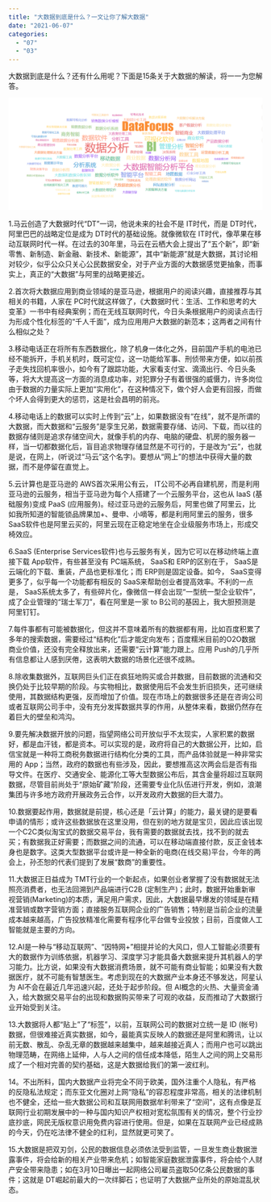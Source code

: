 ```yaml
---
title: "大数据到底是什么？一文让你了解大数据"
date: "2021-06-07"
categories: 
  - "07"
  - "03"
---
```


大数据到底是什么？还有什么用呢？下面是15条关于大数据的解读，将一一为您解答。

![84e38ca78515.png](images/84e38ca78515-png.png)

1.马云创造了大数据时代“DT”一词，他说未来的社会不是 IT时代，而是 DT时代，阿里巴巴的战略定位是成为 DT时代的基础设施。就像微软在 IT时代，像苹果在移动互联网时代一样。在过去的30年里，马云在云栖大会上提出了“五个新”，即“新零售、新制造、新金融、新技术、新能源”，其中“新能源”就是大数据，其讨论相对较少，似乎公众只关心公民数据安全，对于产业方面的大数据感觉更抽象，而事实上，真正的“大数据”与阿里的战略更接近。

2.首次将大数据应用到商业领域的是亚马逊，根据用户的阅读兴趣，直接推荐与其相关的书籍，人家在 PC时代就这样做了，《大数据时代：生活、工作和思考的大变革》一书中有经典案例；而在无线互联网时代，今日头条根据用户的阅读点击行为形成个性化标签的“千人千面”，成为应用用户大数据的新范本；这两者之间有什么相似之处？

3.移动电话正在将所有东西数据化，除了机身一体化之外，目前国产手机的电池已经不能拆开，手机关机时，既可定位，这一功能给军事、刑侦带来方便，如以前孩子走失找回机率很小，如今有了跟踪功能，大家看支付宝、滴滴出行、今日头条等，将大大提高这一方面的消息成功率，对犯罪分子有着很强的威慑力，许多岗位由于数据的力量实际上更加“实用化”，在这种情况下，做个好人会更有回报，而做个坏人会得到更大的惩罚，这是社会昌明的前兆。

4.移动电话上的数据可以实时上传到“云”上，如果数据没有“在线”，就不是所谓的大数据，而大数据和“云服务”是孪生兄弟，数据需要存储、访问、下载，而以往的数据存储则是追求存储空间大，就像手机的内存、电脑的硬盘、机房的服务器一样，当一切都数据化后，盲目追求物理存储显然是不可行的，于是改为“云”，也就是说，在网上，(听说过“马云”这个名字)。要想从“网上”的想法中获得大量的数据，而不是停留在直觉上。

5.云计算也是亚马逊的 AWS首次采用公有云， IT公司不必再自建机房，而是利用亚马逊的云服务，相当于亚马逊为每个人搭建了一个云服务平台，这也从 IaaS (基础服务)变成 PaaS (应用服务)。经过亚马逊的云服务后，阿里也做了阿里云，比如我所知道的智能锁品牌果加+、曼申、小嘀等，都是利用阿里云的服务，很多 SaaS软件也是阿里云买的，阿里云现在正稳定地坐在企业级服务市场上，形成交椅效应。

6.SaaS (Enterprise Services软件)也与云服务有关，因为它可以在移动终端上直接下载 App软件，有些甚至没有 PC端系统， SaaS和 ERP的区别在于， SaaS是云端化的下载、重装，产品也更标准化；而 ERP则是固定设备。如今， SaaS变得更多了，似乎每一个功能都有相反的 SaaS来帮助创业者提高效率。不利的一点是， SaaS系统太多了，有些碎片化，像微信一样会出现“一型统一型企业软件”，成了企业管理的“瑞士军刀”，看在阿里是一家 to B公司的基因上，我大胆预测是阿里钉钉。

7.每件事都有可能被数据化，但这并不意味着所有的数据都有用，比如百度积累了多年的搜索数据，需要经过“结构化”后才能定向发布；百度糯米目前的O2O数据商业价值，还没有完全释放出来，还需要“云计算”能力跟上。应用 Push的几乎所有信息都让人感到厌倦，这表明大数据的场景化还很不成熟。

8.除收集数据外，互联网巨头们正在疯狂地购买或合并数据，目前数据的流通和交换仍处于比较早期的阶段。与实物相比，数据使用后不会发生折旧损失，还可继续使用，其数据结构更强，反而增加了价值。现在市场上的数据很多还是在咨询公司或者互联网公司手中，没有充分发挥数据共享的作用，从整体来看，数据仍然存在着巨大的壁垒和鸿沟。

9.要先解决数据开放的问题，指望网络公司开放似乎不太现实，人家积累的数据好，都是血汗钱，都是资本。可以实现的是，政府将自己的大数据公开，比如，启信宝就是一种将工商税务数据进行结构化分类的工具，而产品体验就是一种非常实用的 App；当然，政府的数据也有些涉及，因此，要想推高这次两会后是否有指导文件。在医疗、交通安全、能源化工等大型数据公布后，其含金量将超过互联网数据，尽管目前尚处于“原始矿藏”阶段，还需要专业化队伍进行开发，例如，浪潮集团与许多地方政府开展政务云合作，以开发政府大数据的巨大潜力。

10.数据要起作用，数据就是前提，核心还是「云计算」的能力，最关键的是要看申请的情形；或许这些数据放在这里没用，但在别的地方就是宝贝，因此应该出现一个C2C类似淘宝式的数据交易平台，我有需要的数据就去找，找不到的就去买；有数据我正好需要；而数据之间的流通，可以在移动端直接付款，反正金钱本身也是数字。这类大型数据平台或许是一种全新的电商(在线交易)平台，今年的两会上，孙丕恕的代表们提到了发展“数商”的重要性。

11.大数据正日益成为 TMT行业的一个新起点，如果创业者掌握了没有数据就无法照亮消费者，也无法回溯到产品端进行C2B (定制生产)；此时，数据开始重新审视营销(Marketing)的本质，满足用户需求，因此，大数据最早爆发的领域是在精准营销或数字营销方面；直接服务互联网企业的广告销售；特别是当前企业的流量成本越来越高，广告投放精准化需要有程序化平台做专业投放；目前，百度做人工智能就是主要的方向。

12.AI是一种与“移动互联网”、“因特网+”相提并论的大风口，但人工智能必须要有大的数据作为训练依据，机器学习、深度学习才能具备大数据来提升其机器人的学习能力。比方说，如果没有大数据消费场景，就不可能有商业智能；如果没有大数据医疗，就不可能有智慧医生。考虑到现在的大数据产业本身还不够发达，阿星认为 AI不会在最近几年迅速兴起，还处于起步阶段。但 AI概念的火热、大量资金涌入，给大数据交易平台的出现和数据购买带来了可观的收益，反而推动了大数据行业开始受到关注。

13.大数据将人都“贴上”了“标签”，以前，互联网公司的数据对立统一是 ID (帐号)数据，但很难接近真实数据，如今，最能真实反映人的数据还是阿里和腾讯，让以前无数、散乱、杂乱无章的数据越来越集中，越来越接近真人；而用户也可以跳出物理范畴，在网络上延伸，人与人之间的信任成本降低，陌生人之间的网上交易形成了一个相对完善的契约基础，这是大数据给我们的第一波红利。

14。不出所料，国内大数据产业将完全不同于欧美，国外注重个人隐私，有严格的反隐私法规定；而东亚文化圈对上网“隐私”的容忍程度非常高，相关的法律机制也不健全，还给一些大数据公司和互联网用数据牟利带来了“空间”，这有点像是互联网行业初期发展中的一种与国内知识产权相对宽松氛围有关的情况，整个行业抄底抄底，网民无版权意识用免费内容进行使用。但是，如果在互联网产业已经成熟的今天，仍在吃法律不健全的红利，显然就更可笑了。

15.大数据是把双刃剑，公民的数据信息必须依法受到监管，一旦发生商业数据泄露事件，将会给新的相关产业带来危机；如智能家庭数据泄露事件，将会给个人财产安全带来隐患；如在3月10日曝出一起网络公司雇员盗取50亿条公民数据的事件；这就是 DT崛起前最大的一次绊脚石；也证明了大数据产业所处的原始混乱状态。
